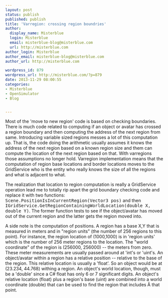 ```yaml
---
layout: post
status: publish
published: publish
title: 'Varregion: crossing region boundries'
author:
  display_name: Misterblue
  login: Misterblue
  email: misterblue-blog@misterblue.com
  url: http://misterblue.com
author_login: Misterblue
author_email: misterblue-blog@misterblue.com
author_url: http://misterblue.com

wordpress_id: 879
wordpress_url: http://misterblue.com/?p=879
date: 2013-11-29 08:00:55
categories:
- Misterblue
- OpenSimulator
- Blog


---
```

Most of the 'move to new region' code is based on checking boundaries. There is much code related to computing if an object or avatar has crossed a region boundary and then computing the address of the next region from same. Introducing variable sized regions messes a lot of this computation up. That is, the code doing the arithmetic usually assumes it knows the address of the next region based on a known region size and them can compute the location of the next region based on that. With varregions those assumptions no longer hold. Varregion implementation means that the computation of region base locations and border locations moves to the GridService who is the entity who really knows the size of all the regions and what is adjacent to what.

The realization that location to region computation is really a GridService operation lead me to totally rip apart the grid boundary checking code and replace it with two functions: <tt>Scene.PositionIsInCurrentRegion(Vector3 pos)</tt> and then <tt>IGridService.GetRegionContainingWorldLocation(double X, double Y)</tt>. The former function tests to see if the object/avatar has moved out of the current region and the latter gets the region moved into.

A side note is the computation of positions. A region has a base X,Y that is measured in meters and in "region units" (the number of 256 regions to this point). For instance, the region location of (1000,1000) is in 'region units' which is the number of 256 meter regions to the location. The "world coordinate" of the region is (256000, 256000) -- the meters from zero. These meter measurements are usually passed around at 'int's or 'uint's. An object/avatar within a region has a relative position -- relative to the base of the region. This relative location is usually a 'float'. So an object would be at (23.234, 44.768) withing a region. An object's world location, though, must be a 'double' since a C# float has only 6 or 7 significant digits. An object's relative location (float) plus a region's base (uint) are combined into a world coordinate (double) that can be used to find the region that includes Â that point.
